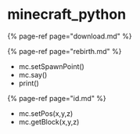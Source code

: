 # minecraft\_python

{% page-ref page="download.md" %}

{% page-ref page="rebirth.md" %}

* mc.setSpawnPoint\(\)
* mc.say\(\)
* print\(\)

{% page-ref page="id.md" %}

* mc.setPos\(x,y,z\)
* mc.getBlock\(x,y,z\)



